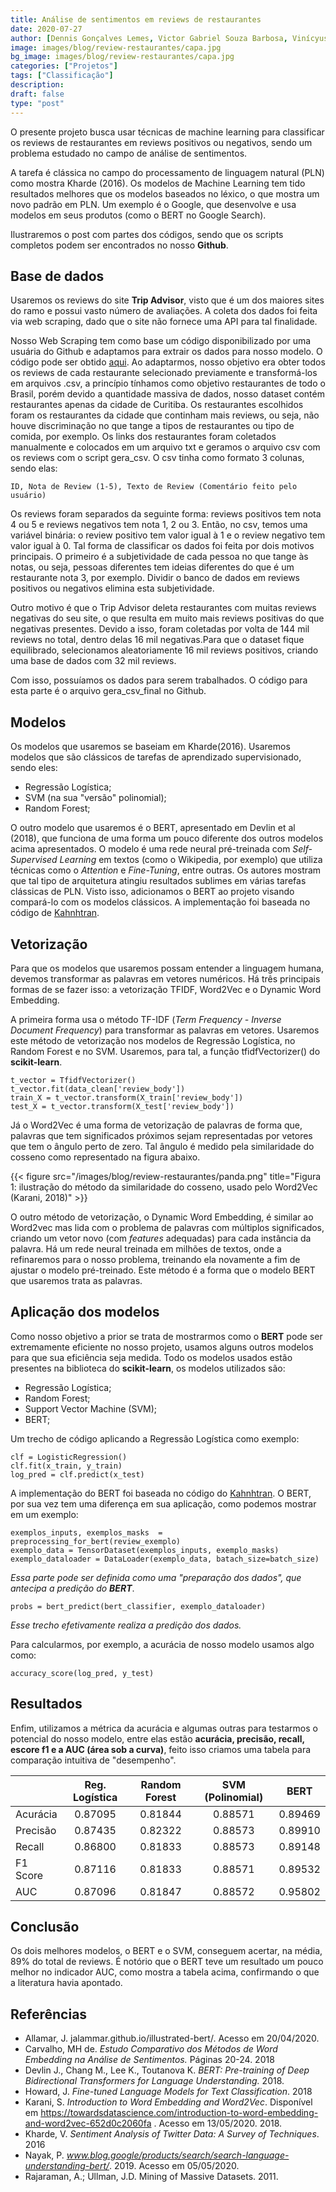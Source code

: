 ```yaml
---
title: Análise de sentimentos em reviews de restaurantes
date: 2020-07-27
author: [Dennis Gonçalves Lemes, Victor Gabriel Souza Barbosa, Vinícyus Araújo Brasil]
image: images/blog/review-restaurantes/capa.jpg
bg_image: images/blog/review-restaurantes/capa.jpg
categories: ["Projetos"]
tags: ["Classificação"]
description:
draft: false
type: "post"
---
```


O presente projeto busca usar técnicas de machine learning para classificar os  reviews de restaurantes em reviews positivos ou negativos, sendo um problema estudado no campo de análise de sentimentos.

A tarefa é clássica no campo do processamento de linguagem natural (PLN) como mostra Kharde (2016). Os modelos de Machine Learning tem tido resultados melhores que os modelos baseados no léxico, o que mostra um novo padrão em PLN. Um exemplo é o Google, que desenvolve e usa modelos em seus produtos (como o BERT no Google Search).

Ilustraremos o post com partes dos códigos, sendo que os scripts completos podem ser encontrados no nosso **Github**.

## Base de dados

Usaremos os reviews do site **Trip Advisor**, visto que é um dos maiores sites do ramo e possui vasto número de avaliações. A coleta dos dados foi feita via web scraping, dado que o site não fornece uma API para tal finalidade.

Nosso Web Scraping tem como base um código disponibilizado por uma usuária do Github e adaptamos para extrair os dados para nosso modelo. O código pode ser obtido [aqui](https://github.com/susanli2016/NLP-with-Python/blob/master/Web%20scraping%20Hilton%20Hawaiian%20Village%20TripAdvisor%20Reviews.py). Ao adaptarmos, nosso objetivo era obter todos os reviews de cada restaurante selecionado previamente e transformá-los em arquivos .csv, a princípio tínhamos como objetivo restaurantes de todo o Brasil, porém devido a quantidade massiva de dados, nosso dataset contém restaurantes apenas da cidade de Curitiba. Os restaurantes escolhidos foram os restaurantes da cidade que continham mais reviews, ou seja, não houve discriminação no que tange a tipos de restaurantes ou tipo de comida, por exemplo. Os links dos restaurantes foram coletados manualmente e colocados em um arquivo txt e geramos o arquivo csv com os reviews com o script gera_csv. O csv tinha como formato 3 colunas, sendo elas:

	ID, Nota de Review (1-5), Texto de Review (Comentário feito pelo usuário)

Os reviews foram separados da seguinte forma: reviews positivos tem nota 4 ou 5 e reviews negativos tem nota 1, 2 ou 3. Então, no csv, temos uma variável binária: o review positivo tem valor igual à 1 e o review negativo tem valor igual à 0. Tal forma de classificar os dados foi feita por dois motivos principais. O primeiro é a subjetividade de cada pessoa no que tange às notas, ou seja, pessoas diferentes tem ideias diferentes do que é um restaurante nota 3, por exemplo. Dividir o banco de dados em reviews positivos ou negativos elimina esta subjetividade.

Outro motivo é que o Trip Advisor deleta restaurantes com muitas reviews negativas do seu site, o que resulta em muito mais reviews positivas do que negativas presentes. Devido a isso, foram coletadas por volta de 144 mil reviews no total, dentro delas 16 mil negativas.Para que o dataset fique equilibrado, selecionamos aleatoriamente 16 mil reviews positivos, criando uma base de dados com 32 mil reviews.

Com isso, possuíamos os dados para serem trabalhados. O código para esta parte é o arquivo gera_csv_final no Github.

## Modelos

Os modelos que usaremos se baseiam em Kharde(2016). Usaremos modelos que são clássicos de tarefas de aprendizado supervisionado, sendo eles:
- Regressão Logística;
- SVM (na sua "versão" polinomial);
- Random Forest;

O outro modelo que usaremos é o BERT, apresentado em Devlin et al (2018), que funciona de uma forma um pouco diferente dos outros modelos acima apresentados. O modelo é uma rede neural pré-treinada com *Self-Supervised Learning* em textos (como o Wikipedia, por exemplo) que utiliza técnicas como o *Attention* e *Fine-Tuning*, entre outras. Os autores mostram que tal tipo de arquitetura atingiu resultados sublimes em várias tarefas clássicas de PLN. Visto isso, adicionamos o BERT ao projeto visando compará-lo com os modelos clássicos. A implementação foi baseada no código de [Kahnhtran](https://github.com/chriskhanhtran/bert-for-sentiment-analysis).

## Vetorização


Para que os modelos que usaremos possam entender a linguagem humana, devemos transformar as palavras em vetores numéricos. Há três principais formas de se fazer isso: a vetorização TFIDF, Word2Vec e o Dynamic Word Embedding.

A primeira forma usa o método TF-IDF (*Term Frequency - Inverse Document Frequency*) para transformar as palavras em vetores. Usaremos este método de vetorização nos modelos de Regressão Logística, no Random Forest e no SVM. Usaremos, para tal, a função tfidfVectorizer() do **scikit-learn**.

	t_vector = TfidfVectorizer()
	t_vector.fit(data_clean['review_body'])
	train_X = t_vector.transform(X_train['review_body'])
	test_X = t_vector.transform(X_test['review_body'])

Já o Word2Vec é uma forma de vetorização de palavras de forma que, palavras que tem significados próximos sejam representadas por vetores que tem o ângulo perto de zero. Tal ângulo é medido pela similaridade do cosseno como representado na figura abaixo.

{{< figure src="/images/blog/review-restaurantes/panda.png" title="Figura 1: ilustração do método da similaridade do cosseno, usado pelo Word2Vec (Karani, 2018)" >}}

O outro método de vetorização, o Dynamic Word Embedding, é similar ao Word2vec mas lida com o problema de palavras com múltiplos significados, criando um vetor novo (com *features* adequadas) para cada instância da palavra. Há um rede neural treinada em milhões de textos, onde a refinaremos para o nosso problema, treinando ela novamente a fim de ajustar o modelo pré-treinado. Este método é a forma que o modelo BERT que usaremos trata as palavras.

## Aplicação dos modelos

Como nosso objetivo a prior se trata de mostrarmos como o **BERT** pode ser extremamente eficiente no nosso projeto, usamos alguns outros modelos para que sua eficiência seja medida.
Todo os modelos usados estão presentes na biblioteca do **scikit-learn**, os modelos utilizados são:
- Regressão Logística;
- Random Forest;
- Support Vector Machine (SVM);
- BERT;

Um trecho de código aplicando a Regressão Logística como exemplo:

    clf = LogisticRegression()
 	clf.fit(x_train, y_train)
 	log_pred = clf.predict(x_test)

 A implementação do BERT foi baseada no código do [Kahnhtran](https://github.com/chriskhanhtran/bert-for-sentiment-analysis). O BERT, por sua vez tem uma diferença em sua aplicação, como podemos mostrar em um exemplo:

	exemplos_inputs, exemplos_masks  = preprocessing_for_bert(review_exemplo)
	exemplo_data = TensorDataset(exemplos_inputs, exemplo_masks)
	exemplo_dataloader = DataLoader(exemplo_data, batach_size=batch_size)

*Essa parte pode ser definida como uma "preparação dos dados", que antecipa a predição do **BERT***.

	probs = bert_predict(bert_classifier, exemplo_dataloader)

*Esse trecho efetivamente realiza a predição dos dados.*

 Para calcularmos, por exemplo, a acurácia de nosso modelo usamos algo como:

	accuracy_score(log_pred, y_test)

## Resultados

Enfim, utilizamos a métrica da acurácia e algumas outras para testarmos o potencial do nosso modelo, entre elas estão **acurácia, precisão, recall,  escore f1 e a AUC (área sob a curva)**, feito isso criamos uma tabela para comparação intuitiva de "desempenho".

|          | Reg. Logística | Random Forest | SVM (Polinomial)  |   BERT  |
|----------|:--------------:|:-------------:|:-----------------:|:-------:|
| Acurácia |     0.87095    |    0.81844    |      0.88571      | 0.89469 |
| Precisão |     0.87435    |    0.82322    |      0.88573      | 0.89910 |
|  Recall  |     0.86800    |    0.81833    |      0.88573      | 0.89148 |
| F1 Score |     0.87116    |    0.81833    |      0.88571      | 0.89532 |
|    AUC   |     0.87096    |    0.81847    |      0.88572      | 0.95802 |


## Conclusão

Os dois melhores modelos, o BERT e o SVM, conseguem acertar, na média, 89% do total de reviews. É notório que o BERT teve um resultado um pouco melhor no indicador AUC, como mostra a tabela acima, confirmando o que a literatura havia apontado.


## Referências

- Allamar, J. jalammar.github.io/illustrated-bert/. Acesso em 20/04/2020.
- Carvalho, MH de. *Estudo Comparativo dos Métodos de Word Embedding na Análise de Sentimentos.* Páginas 20-24. 2018
- Devlin J., Chang M., Lee K., Toutanova K. *BERT: Pre-training of Deep Bidirectional Transformers for Language Understanding.* 2018.
- Howard, J. *Fine-tuned Language Models for Text Classification*. 2018
- Karani, S. *Introduction to Word Embedding and Word2Vec*. Disponível em https://towardsdatascience.com/introduction-to-word-embedding-and-word2vec-652d0c2060fa . Acesso em 13/05/2020. 2018.
- Kharde, V. *Sentiment Analysis of Twitter Data: A Survey of Techniques*. 2016
- Nayak, P. *www.blog.google/products/search/search-language-understanding-bert/*. 2019. Acesso em 05/05/2020.
- Rajaraman, A.; Ullman, J.D. Mining of Massive Datasets. 2011.
